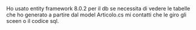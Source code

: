 Ho usato entity framework 8.0.2 per il db se necessita di vedere le tabelle che ho generato a partire dal model Articolo.cs mi contatti che le giro gli sceen o il codice sql.
